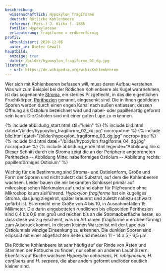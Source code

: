 ```yaml
---
beschreibung:
  wissenschaftlich: Hypoxylon fragiforme
  deutsch: Rötliche Kohlenbeere
  referenz: (Pers.) J. Kickx f. 1835
  familie: Hypoxylaceae
  erlaeuterung: fragiforme = erdbeerförmig
profil:
  aktualisiert: 2020-12-06
  autor_in: Dieter Gewalt
hauptbild:
  anzeige: true
  datei: /bilder/hypoxylon_fragiforme_01_dg.jpg
literatur:
  - url: https://de.wikipedia.org/wiki/Kohlenbeeren
---
```

Wer sich mit Kohlenbeeren befassen will, muss deren Aufbau verstehen. Was wir zum Beispiel bei der Rötlichen Kohlenbeere als Kugel wahrnehmen, ist das sogenannte [Stroma](Stroma "Glossar"), ein steriles Pilzgeflecht, in das die eigentlichen Fruchtkörper, [Perithezien](Perithezien "Glossar") genannt, eingesenkt sind. Die in ihnen gebildeten Sporen werden durch einen engen Kanal nach außen entlassen, dessen Öffnung als Ostiolum bezeichnet wird und nabel- oder papillenartig geformt sein kann. Die Ostiolen sind mit einer guten Lupe zu erkennen.

{% include abbildung_start.html stil="klein" %}
{% include bild.html datei="/bilder/hypoxylon_fragiforme_02_xx.jpg" nocrop=true %}
{% include bild.html datei="/bilder/hypoxylon_fragiforme_03_dg.jpg" nocrop=true %}
{% include bild.html datei="/bilder/hypoxylon_fragiforme_04_dg.jpg" nocrop=true %}
{% include abbildung_ende.html legende="Abbildung links: Dieser  Schnitt durch ein Stroma zeigt die an der Peripherie angeordneten Perithezien -- Abbildung Mitte: nabelförmiges Ostiolum -- Abbildung rechts: papillenförmiges Ostiolum" %}

Wichtig für die Bestimmung sind Stroma- und Ostiolenform, Größe und Form der Sporen und nicht zuletzt das Substrat, auf dem die Kohlenbeeren wachsen. Leider bauen die mir bekannten Schlüssel primär auf mikroskopischen Merkmalen auf und sind daher für Pilzfreunde ohne Mikroskop kaum zielführend. *Hypoxylon fragiforme*  hat ein kugeliges Stroma, das jung ziegelrot, später braunrot und zuletzt nahezu schwarz gefärbt ist. Es erreicht eine Größe von 4 bis 10, in Ausnahmefällen 15 Millimeter. Die darin eingebetteten rundlichen bis ellipsoiden Perithezien sind 0,4 bis 0,8 mm groß und reichen bis an die Stromaoberfläche heran, so dass diese warzig erscheint, was im Artnamen (fragiforme = erdbeerförmig) zum Ausdruck kommt. In diesen kleinen Warzen ist mit der Lupe das Ostiolum als winzige Einsenkung zu erkennen. Die dunklen Sporen sind ellipsoid mit einer abgeflachten Seite und messen 11 - 14 x 5 - 6,5 µm. 

Die Rötliche Kohlenbeere ist sehr häufig auf der Rinde von Ästen und Stämmen der Rotbuche zu finden, nur selten an anderen Laubhölzern. Ebenfalls auf Buche wachsen *Hypoxylon cohaerens, H. rubiginosum, H. confluens* und *H. serpens*, die aber anders geformt und/oder deutlich kleiner sind.